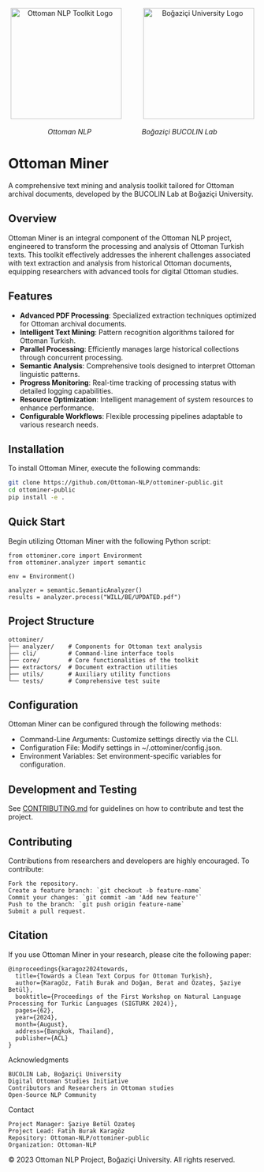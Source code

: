 <p align="center">
  <img src="items/readme_logo.png" alt="Ottoman NLP Toolkit Logo" width="225" style="margin-right: 20px;"/>
  <img src="items/boun.png" alt="Boğaziçi University Logo" width="225" style="margin-left: 20px;"/>
</p>
<p align="center">
  <em>Ottoman NLP</em>
  &nbsp;&nbsp;&nbsp;&nbsp;&nbsp;&nbsp;&nbsp;&nbsp;&nbsp;&nbsp;&nbsp;&nbsp;&nbsp;&nbsp;&nbsp;&nbsp;&nbsp;&nbsp;&nbsp;&nbsp;&nbsp;&nbsp;&nbsp;&nbsp;
  <em>Boğaziçi BUCOLIN Lab</em>
</p>


# Ottoman Miner

A comprehensive text mining and analysis toolkit tailored for Ottoman archival documents, developed by the BUCOLIN Lab at Boğaziçi University.

## Overview

Ottoman Miner is an integral component of the Ottoman NLP project, engineered to transform the processing and analysis of Ottoman Turkish texts. This toolkit effectively addresses the inherent challenges associated with text extraction and analysis from historical Ottoman documents, equipping researchers with advanced tools for digital Ottoman studies.

## Features

- **Advanced PDF Processing**: Specialized extraction techniques optimized for Ottoman archival documents.
- **Intelligent Text Mining**: Pattern recognition algorithms tailored for Ottoman Turkish.
- **Parallel Processing**: Efficiently manages large historical collections through concurrent processing.
- **Semantic Analysis**: Comprehensive tools designed to interpret Ottoman linguistic patterns.
- **Progress Monitoring**: Real-time tracking of processing status with detailed logging capabilities.
- **Resource Optimization**: Intelligent management of system resources to enhance performance.
- **Configurable Workflows**: Flexible processing pipelines adaptable to various research needs.

## Installation

To install Ottoman Miner, execute the following commands:

```bash
git clone https://github.com/Ottoman-NLP/ottominer-public.git
cd ottominer-public
pip install -e .
```
## Quick Start

Begin utilizing Ottoman Miner with the following Python script:

``` 
from ottominer.core import Environment
from ottominer.analyzer import semantic

env = Environment()

analyzer = semantic.SemanticAnalyzer()
results = analyzer.process("WILL/BE/UPDATED.pdf")
```

## Project Structure

```
ottominer/
├── analyzer/    # Components for Ottoman text analysis
├── cli/         # Command-line interface tools
├── core/        # Core functionalities of the toolkit
├── extractors/  # Document extraction utilities
├── utils/       # Auxiliary utility functions
└── tests/       # Comprehensive test suite
```

## Configuration

Ottoman Miner can be configured through the following methods:

- Command-Line Arguments: Customize settings directly via the CLI.
- Configuration File: Modify settings in ~/.ottominer/config.json.
- Environment Variables: Set environment-specific variables for configuration.

## Development and Testing

See [CONTRIBUTING.md](CONTRIBUTING.md) for guidelines on how to contribute and test the project.

## Contributing

Contributions from researchers and developers are highly encouraged. To contribute:

    Fork the repository.
    Create a feature branch: `git checkout -b feature-name`
    Commit your changes: `git commit -am 'Add new feature'`
    Push to the branch: `git push origin feature-name`
    Submit a pull request.

## Citation

If you use Ottoman Miner in your research, please cite the following paper:

```
@inproceedings{karagoz2024towards,
  title={Towards a Clean Text Corpus for Ottoman Turkish},
  author={Karagöz, Fatih Burak and Doğan, Berat and Özateş, Şaziye Betül},
  booktitle={Proceedings of the First Workshop on Natural Language Processing for Turkic Languages (SIGTURK 2024)},
  pages={62},
  year={2024},
  month={August},
  address={Bangkok, Thailand},
  publisher={ACL}
}
```
Acknowledgments

    BUCOLIN Lab, Boğaziçi University
    Digital Ottoman Studies Initiative
    Contributors and Researchers in Ottoman studies
    Open-Source NLP Community

Contact

    Project Manager: Şaziye Betül Özateş
    Project Lead: Fatih Burak Karagöz
    Repository: Ottoman-NLP/ottominer-public
    Organization: Ottoman-NLP


© 2023 Ottoman NLP Project, Boğaziçi University. All rights reserved.